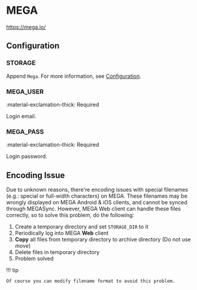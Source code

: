 # MEGA

<https://mega.io/>

## Configuration

### STORAGE

Append `Mega`. For more information, see [Configuration](../../start/configuration/#storage).

### MEGA_USER

:material-exclamation-thick: Required

Login email.

### MEGA_PASS

:material-exclamation-thick: Required

Login password.

## Encoding Issue

Due to unknown reasons, there're encoding issues with special filenames (e.g.: special or full-width characters) on MEGA.
These filenames may be wrongly displayed on MEGA Android & iOS clients, and cannot be synced through MEGASync. However, MEGA Web client can handle these files correctly, so to solve this problem, do the following:

1.  Create a temporary directory and set `STORAGE_DIR` to it
2.  Periodically log into MEGA **Web** client
3.  **Copy** all files from temporary directory to archive directory (Do not use _move_)
4.  Delete files in temporary directory
5.  Problem solved

!!! tip

    Of course you can modify filename format to avoid this problem.
